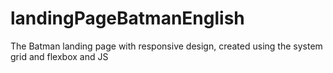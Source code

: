 # landingPageBatmanEnglish
The Batman landing page with responsive design, created using the system grid and flexbox and JS
